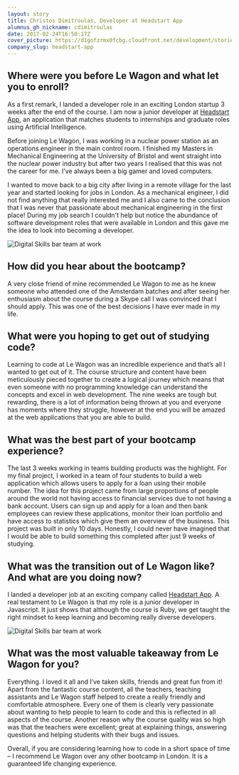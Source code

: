 ```yaml
---
layout: story
title: Christos Dimitroulas, Developer at Headstart App
alumnus_gh_nickname: cdimitroulas
date: 2017-02-24T16:50:17Z
cover_picture: https://d1gofzrmx0fcbg.cloudfront.net/development/stories/pictures/000/000/010/cover/cover_christos.jpg?1487956410
company_slug: headstart-app
---
```


## Where were you before Le Wagon and what let you to enroll?

As a first remark, I landed a developer role in an exciting London startup 3 weeks after the end of the course. I am now a junior developer at [Headstart App](http://www.headstartapp.com/), an application that matches students to internships and graduate roles using Artificial Intelligence.

Before joining Le Wagon, I was working in a nuclear power station as an operations engineer in the main control room. I finished my Masters in Mechanical Engineering at the University of Bristol and went straight into the nuclear power industry but after two years I realised that this was not the career for me. I’ve always been a big gamer and loved computers.

I wanted to move back to a big city after living in a remote village for the last year and started looking for jobs in London. As a mechanical engineer, I did not find anything that really interested me and I also came to the conclusion that I was never that passionate about mechanical engineering in the first place! During my job search I couldn't help but notice the abundance of software development roles that were available in London and this gave me the idea to look into becoming a developer.

<p><img src="https://raw.githubusercontent.com/lewagon/www-images/master/testimonials/christosdimitroulas/christos-headstartapp-1.jpg" alt="Digital Skills bar team at work"></p>

## How did you hear about the bootcamp?

A very close friend of mine recommended Le Wagon to me as he knew someone who attended one of the Amsterdam batches and after seeing her enthusiasm about the course during a Skype call I was convinced that I should apply. This was one of the best decisions I have ever made in my life.

## What were you hoping to get out of studying code?

Learning to code at Le Wagon was an incredible experience and that’s all I wanted to get out of it. The course structure and content have been meticulously pieced together to create a logical journey which means that even someone with no programming knowledge can understand the concepts and excel in web development. The nine weeks are tough but rewarding, there is a lot of information being thrown at you and everyone has moments where they struggle, however at the end you will be amazed at the web applications that you are able to build.

## What was the best part of your bootcamp experience?

The last 3 weeks working in teams building products was the highlight. For my final project, I worked in a team of four students to build a web application which allows users to apply for a loan using their mobile number. The idea for this project came from large proportions of people around the world not having access to financial services due to not having a bank account. Users can sign up and apply for a loan and then bank employees can review these applications, monitor their loan portfolio and have access to statistics which give them an overview of the business. This project was built in only 10 days. Honestly, I could never have imagined that I would be able to build something this completed after just 9 weeks of studying.

## What was the transition out of Le Wagon like? And what are you doing now?

I landed a developer job at an exciting company called [Headstart App](http://www.headstartapp.com/). A real testament to Le Wagon is that my role is a junior developer in Javascript. It just shows that although the course is Ruby, we get taught the right mindset to keep learning and becoming really diverse developers.

<p><img src="https://raw.githubusercontent.com/lewagon/www-images/master/testimonials/christosdimitroulas/christos-headstartapp-2.jpg" alt="Digital Skills bar team at work"></p>

## What was the most valuable takeaway from Le Wagon for you?

Everything. I loved it all and I’ve taken skills, friends and great fun from it! Apart from the fantastic course content, all the teachers, teaching assistants and Le Wagon staff helped to create a really friendly and comfortable atmosphere. Every one of them is clearly very passionate about wanting to help people to learn to code and this is reflected in all aspects of the course. Another reason why the course quality was so high was that the teachers were excellent; great at explaining things, answering questions and helping students with their bugs and issues.

Overall, if you are considering learning how to code in a short space of time – I recommend Le Wagon over any other bootcamp in London. It is a guaranteed life changing experience.
